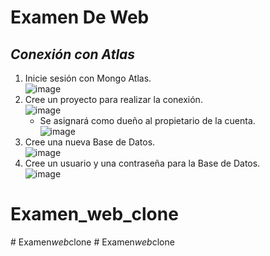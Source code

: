 # Examen De Web

## _Conexión con Atlas_
1. Inicie sesión con Mongo Atlas.<br>
   ![image](https://github.com/DennisCatana/Examen-Web/assets/117744033/c7296607-302c-464a-9f20-c47bb837e81a)<br>
2. Cree un proyecto para realizar la conexión.<br>
   ![image](https://github.com/DennisCatana/Examen-Web/assets/117744033/d6253ac6-7d13-40cf-898c-2d1aec7fbda3)<br>
   * Se asignará como dueño al propietario de la cuenta.<br>
   ![image](https://github.com/DennisCatana/Examen-Web/assets/117744033/b32d6c97-b757-4f53-aab9-630dc0d66842)<br>
3. Cree una nueva Base de Datos.<br>
   ![image](https://github.com/DennisCatana/Examen-Web/assets/117744033/16d66f1d-d443-404b-bf0f-30dfd46b7889)<br>
4. Cree un usuario y una contraseña para la Base de Datos.<br>
   ![image](https://github.com/DennisCatana/Examen-Web/assets/117744033/bf3fd174-c29d-43be-8c0f-3d7098c36078)<br>


   


# Examen_web_clone
#   E x a m e n _ w e b _ c l o n e 
 
 #   E x a m e n _ w e b _ c l o n e 
 
 
